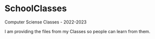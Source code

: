# SchoolClasses

Computer Sciense Classes - 2022-2023

I am providing the files from my Classes so people can learn from them.